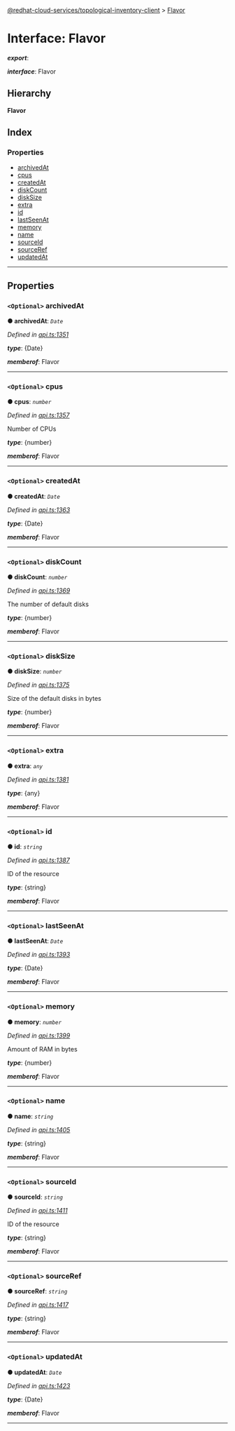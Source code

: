 [@redhat-cloud-services/topological-inventory-client](../README.md) > [Flavor](../interfaces/flavor.md)

# Interface: Flavor

*__export__*: 

*__interface__*: Flavor

## Hierarchy

**Flavor**

## Index

### Properties

* [archivedAt](flavor.md#archivedat)
* [cpus](flavor.md#cpus)
* [createdAt](flavor.md#createdat)
* [diskCount](flavor.md#diskcount)
* [diskSize](flavor.md#disksize)
* [extra](flavor.md#extra)
* [id](flavor.md#id)
* [lastSeenAt](flavor.md#lastseenat)
* [memory](flavor.md#memory)
* [name](flavor.md#name)
* [sourceId](flavor.md#sourceid)
* [sourceRef](flavor.md#sourceref)
* [updatedAt](flavor.md#updatedat)

---

## Properties

<a id="archivedat"></a>

### `<Optional>` archivedAt

**● archivedAt**: *`Date`*

*Defined in [api.ts:1351](https://github.com/RedHatInsights/javascript-clients/blob/master/packages/topological-inventory/api.ts#L1351)*

*__type__*: {Date}

*__memberof__*: Flavor

___
<a id="cpus"></a>

### `<Optional>` cpus

**● cpus**: *`number`*

*Defined in [api.ts:1357](https://github.com/RedHatInsights/javascript-clients/blob/master/packages/topological-inventory/api.ts#L1357)*

Number of CPUs

*__type__*: {number}

*__memberof__*: Flavor

___
<a id="createdat"></a>

### `<Optional>` createdAt

**● createdAt**: *`Date`*

*Defined in [api.ts:1363](https://github.com/RedHatInsights/javascript-clients/blob/master/packages/topological-inventory/api.ts#L1363)*

*__type__*: {Date}

*__memberof__*: Flavor

___
<a id="diskcount"></a>

### `<Optional>` diskCount

**● diskCount**: *`number`*

*Defined in [api.ts:1369](https://github.com/RedHatInsights/javascript-clients/blob/master/packages/topological-inventory/api.ts#L1369)*

The number of default disks

*__type__*: {number}

*__memberof__*: Flavor

___
<a id="disksize"></a>

### `<Optional>` diskSize

**● diskSize**: *`number`*

*Defined in [api.ts:1375](https://github.com/RedHatInsights/javascript-clients/blob/master/packages/topological-inventory/api.ts#L1375)*

Size of the default disks in bytes

*__type__*: {number}

*__memberof__*: Flavor

___
<a id="extra"></a>

### `<Optional>` extra

**● extra**: *`any`*

*Defined in [api.ts:1381](https://github.com/RedHatInsights/javascript-clients/blob/master/packages/topological-inventory/api.ts#L1381)*

*__type__*: {any}

*__memberof__*: Flavor

___
<a id="id"></a>

### `<Optional>` id

**● id**: *`string`*

*Defined in [api.ts:1387](https://github.com/RedHatInsights/javascript-clients/blob/master/packages/topological-inventory/api.ts#L1387)*

ID of the resource

*__type__*: {string}

*__memberof__*: Flavor

___
<a id="lastseenat"></a>

### `<Optional>` lastSeenAt

**● lastSeenAt**: *`Date`*

*Defined in [api.ts:1393](https://github.com/RedHatInsights/javascript-clients/blob/master/packages/topological-inventory/api.ts#L1393)*

*__type__*: {Date}

*__memberof__*: Flavor

___
<a id="memory"></a>

### `<Optional>` memory

**● memory**: *`number`*

*Defined in [api.ts:1399](https://github.com/RedHatInsights/javascript-clients/blob/master/packages/topological-inventory/api.ts#L1399)*

Amount of RAM in bytes

*__type__*: {number}

*__memberof__*: Flavor

___
<a id="name"></a>

### `<Optional>` name

**● name**: *`string`*

*Defined in [api.ts:1405](https://github.com/RedHatInsights/javascript-clients/blob/master/packages/topological-inventory/api.ts#L1405)*

*__type__*: {string}

*__memberof__*: Flavor

___
<a id="sourceid"></a>

### `<Optional>` sourceId

**● sourceId**: *`string`*

*Defined in [api.ts:1411](https://github.com/RedHatInsights/javascript-clients/blob/master/packages/topological-inventory/api.ts#L1411)*

ID of the resource

*__type__*: {string}

*__memberof__*: Flavor

___
<a id="sourceref"></a>

### `<Optional>` sourceRef

**● sourceRef**: *`string`*

*Defined in [api.ts:1417](https://github.com/RedHatInsights/javascript-clients/blob/master/packages/topological-inventory/api.ts#L1417)*

*__type__*: {string}

*__memberof__*: Flavor

___
<a id="updatedat"></a>

### `<Optional>` updatedAt

**● updatedAt**: *`Date`*

*Defined in [api.ts:1423](https://github.com/RedHatInsights/javascript-clients/blob/master/packages/topological-inventory/api.ts#L1423)*

*__type__*: {Date}

*__memberof__*: Flavor

___

